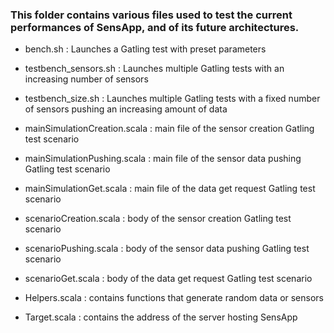 ### This folder contains various files used to test the current performances of SensApp, and of its future architectures.

* bench.sh : Launches a Gatling test with preset parameters
* testbench_sensors.sh : Launches multiple Gatling tests with an increasing number of sensors
* testbench_size.sh : Launches multiple Gatling tests with a fixed number of sensors pushing an increasing amount of data

* mainSimulationCreation.scala : main file of the sensor creation Gatling test scenario
* mainSimulationPushing.scala : main file of the sensor data pushing Gatling test scenario
* mainSimulationGet.scala : main file of the data get request Gatling test scenario

* scenarioCreation.scala : body of the sensor creation Gatling test scenario
* scenarioPushing.scala : body of the sensor data pushing Gatling test scenario
* scenarioGet.scala : body of the data get request Gatling test scenario

* Helpers.scala : contains functions that generate random data or sensors
* Target.scala : contains the address of the server hosting SensApp 